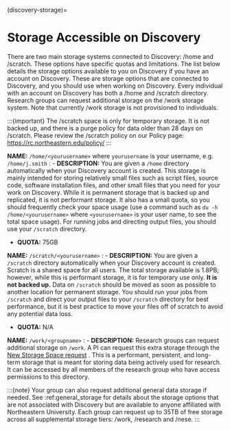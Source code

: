 (discovery-storage)=

# Storage Accessible on  Discovery

There are two main storage systems connected to Discovery: /home and /scratch. These options have specific quotas and limitations.
The list below details the storage options available to you on Discovery if you have an account on Discovery. These are storage options
that are connected to Discovery, and you should use when working on Discovery. Every individual with an account on Discovery has
both a /home and /scratch directory. Research groups can request additional storage on the /work storage system. Note that currently
/work storage is not provisioned to individuals.

:::{important}
The /scratch space is only for temporary storage. It is not backed up, and there is a purge policy for data older than 28 days on /scratch. Please review
the /scratch policy on our Policy page: <https://rc.northeastern.edu/policy/>
:::

**NAME:** `/home/<yourusername>` where `yourusername` is your username, e.g. `/home/j.smith`
: - **DESCRIPTION:** You are given a `/home` directory automatically when your Discovery account is created. This storage is mainly intended for storing relatively small files such as script files, source code, software installation files, and other small files that you need for your work on Discovery. While it is permanent storage that is backed up and replicated, it is not performant storage. It also has a small quota, so you should frequently check your space usage (use a command such as `du -h /home/<yourusername>` where `<yourusername>` is your user name, to see the total space usage). For running jobs and directing output files, you should use your `/scratch` directory.
  - **QUOTA:** 75GB

**NAME:** `/scratch/<yourusername>`
: - **DESCRIPTION:** You are given a `/scratch` directory automatically when your Discovery account is created. Scratch is a shared space for all users. The total storage available is 1.8PB; however, while this is performant storage, it is for temporary use only. **It is not backed up.** Data on `/scratch` should be moved as soon as possible to another location for permanent storage. You should run your jobs from `/scratch` and direct your output files to your `/scratch` directory for best performance, but it is best practice to move your files off of scratch to avoid any potential data loss.
  - **QUOTA:** N/A

**NAME:** `/work/<groupname>`
: - **DESCRIPTION:** Research groups can request additional storage on `/work`. A PI can request this extra storage through the [New Storage Space request](https://bit.ly/NURC-NewStorage) . This is a performant, persistent, and long-term storage that is meant for storing data being actively used for research. It can be accessed by all members of the research group who have access permissions to this directory.

  :::{note}
  Your group can also request additional general data storage if needed. See :ref:general_storage for details about the storage options that are not associated with Discovery but are available to anyone affiliated with Northeastern University. Each group can request up to 35TB of free storage across all supplemental storage tiers: /work, /research and /nese.
  :::

